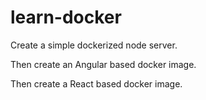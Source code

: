 # learn-docker

Create a simple dockerized node server. 

Then create an Angular based docker image. 

Then create a React based docker image. 